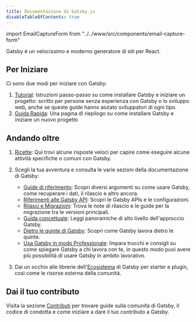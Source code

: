 ```yaml
---
title: Documentazione di Gatsby.js
disableTableOfContents: true
---
```


import EmailCaptureForm from "../../www/src/components/email-capture-form"

Gatsby è un velocissimo e moderno generatore di siti per React.

## Per Iniziare

Ci sono due modi per iniziare con Gatsby:

1. [Tutorial](/tutorial/): Istruzioni passo-passo su come installare Gatsby e iniziare un progetto: scritto per persone senza esperienza con Gatsby o lo sviluppo web, anche se queste guide hanno aiutato sviluppatori di ogni tipo.
2. [Guida Rapida](/docs/quick-start): Una pagina di riepilogo su come installare Gatsby e iniziare un nuovo progetto

## Andando oltre

1. [Ricette](/docs/recipes/): Qui trovi alcune risposte veloci per capire come eseguire alcune attività specifiche o comuni con Gatsby.

2. Scegli la tua avventura e consulta le varie sezioni della documentazione di Gatsby:

   - [Guide di riferimento](/docs/guides/): Scopri diversi argomenti su come usare Gatsby, come recuperare i dati, il rilascio e altro ancora.
   - [Riferimenti alle Gatsby API](/docs/api-reference/): Scopri le Gatsby APIs e le configurazioni.
   - [Rilasci e Migrazioni](/docs/releases-and-migration/): Trova le note di rilascio e le guide per la migrazione tra le versioni principali.
   - [Guida concettuale](/docs/conceptual-guide/): Leggi panoramiche di alto livello dell'approccio Gatsby.
   - [Dietro le quinte di Gatsby](/docs/gatsby-internals/): Scopri come Gatsby lavora dietro le quinte.
   - [Usa Gatsby in modo Professionale](/docs/using-gatsby-professionally/): Impara trucchi e consigli su come spiegare Gatsby a chi lavora con te, in questo modo puoi avere più possibilità di usare Gatsby in ambito lavorativo.

3. Dai un occhio alle librerie dell'[Ecosistema](/ecosystem/) di Gatsby per starter e plugin, così come le risorse esterna della comunità.

## Dai il tuo contributo

Visita la sezione [Contributi](/contributing/) per trovare guide sulla comunità di Gatsby, il codice di condotta e come iniziare a dare il tuo contributo a Gatsby.

<EmailCaptureForm signupMessage="Vuoi rimanere aggiornato sugli ultimi trucchi e consigli? Iscriviti alla nostra newsletter!" />
